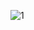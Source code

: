 ![1](https://user-images.githubusercontent.com/72718608/128548907-fde202a9-061e-4cda-a25c-5dce3cec0cf7.png)
